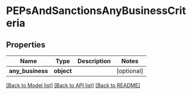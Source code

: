 # PEPsAndSanctionsAnyBusinessCriteria

## Properties
Name | Type | Description | Notes
------------ | ------------- | ------------- | -------------
**any_business** | **object** |  | [optional] 

[[Back to Model list]](../README.md#documentation-for-models) [[Back to API list]](../README.md#documentation-for-api-endpoints) [[Back to README]](../README.md)


